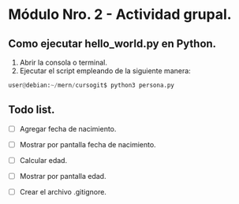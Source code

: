 
# Módulo Nro. 2 - Actividad grupal.

## Como ejecutar hello_world.py en Python.
1. Abrir la consola o terminal.
2. Ejecutar el script empleando de la siguiente manera:
```python
user@debian:~/mern/cursogit$ python3 persona.py 
```

## Todo list.
- [ ] Agregar fecha de nacimiento.
- [ ] Mostrar por pantalla fecha de nacimiento.
- [ ] Calcular edad.
- [ ] Mostrar por pantalla edad.
- [ ] Crear el archivo .gitignore.


